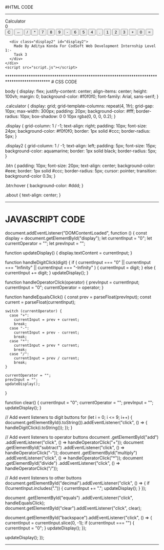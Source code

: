 #HTML CODE
**********************************************************************************************
<!DOCTYPE html>
<html lang="en">
  <head>
    <meta charset="UTF-8" />
    <meta name="viewport" content="width=device-width, initial-scale=1.0" />
    <link rel="stylesheet" href="styles.css" />
    <title>Basic Calculator</title>
  </head>
  <!--Made By Hrithik Raj (Task 3 Level 1) Hope it Helps You-->
  <body>
    <div class="calculator">
      <div class="boxer" id="boxer">Calculator</div>
      <div class="display" id="display">0</div>
      <button class="btn" id="clear">C</button>
      <button class="btn" id="backspace">←</button>
      <button class="btn" id="divide">/</button>
      <button class="btn" id="multiply">*</button>
      <button class="btn" id="7">7</button>
      <button class="btn" id="8">8</button>
      <button class="btn" id="9">9</button>
      <button class="btn" id="subtract">-</button>
      <button class="btn" id="6">6</button>
      <button class="btn" id="5">5</button>
      <button class="btn" id="4">4</button>
      <button class="btn" id="decimal">.</button>
      <button class="btn" id="1">1</button>
      <button class="btn" id="2">2</button>
      <button class="btn" id="3">3</button>
      <button class="btn" id="add">+</button>
      <button class="btn" id="0">0</button>
      <button class="btn" id="equals">=</button>

      <div class="display2" id="display2">
        Made By Aditya Konda For CodSoft Web Development Internship Level 1:-
        Task 3
      </div>
    </div>
    <script src="script.js"></script>
  </body>
</html>
********************************************************************************************
# CSS CODE

body {
  display: flex;
  justify-content: center;
  align-items: center;
  height: 100vh;
  margin: 0;
  background-color: #f0f0f0;
  font-family: Arial, sans-serif;
}

.calculator {
  display: grid;
  grid-template-columns: repeat(4, 1fr);
  grid-gap: 10px;
  max-width: 300px;
  padding: 20px;
  background-color: #fff;
  border-radius: 10px;
  box-shadow: 0 0 10px rgba(0, 0, 0, 0.2);
}

.display {
  grid-column: 1 / -1;
  text-align: right;
  padding: 10px;
  font-size: 24px;
  background-color: #f0f0f0;
  border: 1px solid #ccc;
  border-radius: 5px;
}

.display2 {
  grid-column: 1 / -1;
  text-align: left;
  padding: 5px;
  font-size: 15px;
  background-color: aquamarine;
  border: 1px solid black;
  border-radius: 5px;
}

.btn {
  padding: 10px;
  font-size: 20px;
  text-align: center;
  background-color: #eee;
  border: 1px solid #ccc;
  border-radius: 5px;
  cursor: pointer;
  transition: background-color 0.3s;
}

.btn:hover {
  background-color: #ddd;
}

.about {
  text-align: center;
}
*********************************************************************************************
# JAVASCRIPT CODE

document.addEventListener("DOMContentLoaded", function () {
  const display = document.getElementById("display");
  let currentInput = "0";
  let currentOperator = "";
  let prevInput = "";

  function updateDisplay() {
    display.textContent = currentInput;
  }

  function handleDigitClick(digit) {
    if (
      currentInput === "0" ||
      currentInput === "Infinity" ||
      currentInput === "-Infinity"
    ) {
      currentInput = digit;
    } else {
      currentInput += digit;
    }
    updateDisplay();
  }

  function handleOperatorClick(operator) {
    prevInput = currentInput;
    currentInput = "0";
    currentOperator = operator;
  }

  function handleEqualsClick() {
    const prev = parseFloat(prevInput);
    const current = parseFloat(currentInput);

    switch (currentOperator) {
      case "+":
        currentInput = prev + current;
        break;
      case "-":
        currentInput = prev - current;
        break;
      case "*":
        currentInput = prev * current;
        break;
      case "/":
        currentInput = prev / current;
        break;
    }

    currentOperator = "";
    prevInput = "";
    updateDisplay();
  }

  function clear() {
    currentInput = "0";
    currentOperator = "";
    prevInput = "";
    updateDisplay();
  }

  // Add event listeners to digit buttons
  for (let i = 0; i <= 9; i++) {
    document.getElementById(i.toString()).addEventListener("click", () => {
      handleDigitClick(i.toString());
    });
  }

  // Add event listeners to operator buttons
  document
    .getElementById("add")
    .addEventListener("click", () => handleOperatorClick("+"));
  document
    .getElementById("subtract")
    .addEventListener("click", () => handleOperatorClick("-"));
  document
    .getElementById("multiply")
    .addEventListener("click", () => handleOperatorClick("*"));
  document
    .getElementById("divide")
    .addEventListener("click", () => handleOperatorClick("/"));

  // Add event listeners to other buttons
  document.getElementById("decimal").addEventListener("click", () => {
    if (!currentInput.includes(".")) {
      currentInput += ".";
      updateDisplay();
    }
  });

  document
    .getElementById("equals")
    .addEventListener("click", handleEqualsClick);
  document.getElementById("clear").addEventListener("click", clear);

  document.getElementById("backspace").addEventListener("click", () => {
    currentInput = currentInput.slice(0, -1);
    if (currentInput === "") {
      currentInput = "0";
    }
    updateDisplay();
  });

  updateDisplay();
});
**************************************************************************************************
